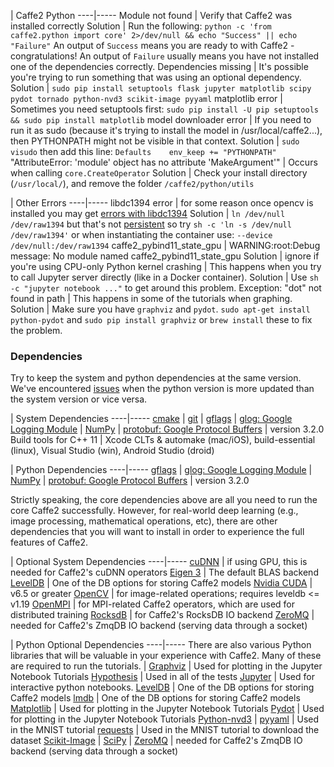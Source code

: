 
| Caffe2 Python
----|-----
Module not found | Verify that Caffe2 was installed correctly
Solution | Run the following: `python -c 'from caffe2.python import core' 2>/dev/null && echo "Success" || echo "Failure"` An output of `Success` means you are ready to with Caffe2 - congratulations! An output of `Failure` usually means you have not installed one of the dependencies correctly.
Dependencies missing | It's possible you're trying to run something that was using an optional dependency.
Solution | `sudo pip install setuptools flask jupyter matplotlib scipy pydot tornado python-nvd3 scikit-image pyyaml`
matplotlib error | Sometimes you need setuptools first: `sudo pip install -U pip setuptools && sudo pip install matplotlib`
model downloader error | If you need to run it as sudo (because it's trying to install the model in /usr/local/caffe2...), then PYTHONPATH might not be visible in that context.
Solution | `sudo visudo` then add this line: `Defaults    env_keep += "PYTHONPATH"`
"AttributeError: 'module' object has no attribute 'MakeArgument'" | Occurs when calling `core.CreateOperator`
Solution | Check your install directory (`/usr/local/`), and remove the folder `/caffe2/python/utils`

| Other Errors
----|-----
libdc1394 error | for some reason once opencv is installed you may get [errors with libdc1394](http://stackoverflow.com/questions/12689304/ctypes-error-libdc1394-error-failed-to-initialize-libdc1394)
Solution | `ln /dev/null /dev/raw1394` but that's not [persistent](http://stackoverflow.com/questions/31768441/how-to-persist-ln-in-docker-with-ubuntu) so try `sh -c 'ln -s /dev/null /dev/raw1394'` or when instantiating the container use: `--device /dev/null:/dev/raw1394`
caffe2_pybind11_state_gpu | WARNING:root:Debug message: No module named caffe2_pybind11_state_gpu
Solution | ignore if you're using CPU-only
Python kernel crashing | This happens when you try to call Jupyter server directly (like in a Docker container).
Solution | Use `sh -c "jupyter notebook ..."` to get around this problem.
Exception: "dot" not found in path | This happens in some of the tutorials when graphing.
Solution | Make sure you have `graphviz` and `pydot`. `sudo apt-get install python-pydot` and `sudo pip install graphviz` or `brew install` these to fix the problem.

### Dependencies

Try to keep the system and python dependencies at the same version. We've encountered [issues](https://github.com/caffe2/caffe2/issues) when the python version is more updated than the system version or vice versa.


| System Dependencies
----|-----
[cmake](https://cmake.org/download/) |
[git](https://github.com) |
[gflags](https://gflags.github.io/gflags/) |
[glog: Google Logging Module](https://github.com/google/glog) |
[NumPy](http://www.numpy.org/) |
[protobuf: Google Protocol Buffers](https://developers.google.com/protocol-buffers/) | version 3.2.0
Build tools for C++ 11 | Xcode CLTs & automake (mac/iOS), build-essential (linux), Visual Studio (win), Android Studio (droid)


| Python Dependencies
----|-----
[gflags](https://gflags.github.io/gflags/) |
[glog: Google Logging Module](https://github.com/google/glog) |
[NumPy](http://www.numpy.org/) |
[protobuf: Google Protocol Buffers](https://developers.google.com/protocol-buffers/) | version 3.2.0


Strictly speaking, the core dependencies above are all you need to run the core Caffe2 successfully. However, for real-world deep learning (e.g., image processing, mathematical operations, etc), there are other dependencies that you will want to install in order to experience the full features of Caffe2.


| Optional System Dependencies
----|-----
[cuDNN](https://developer.nvidia.com/cudnn) | if using GPU, this is needed for Caffe2's cuDNN operators
[Eigen 3](http://eigen.tuxfamily.org/) | The default BLAS backend
[LevelDB](https://github.com/google/leveldb) | One of the DB options for storing Caffe2 models
[Nvidia CUDA](https://developer.nvidia.com/cuda-zone) | v6.5 or greater
[OpenCV](http://opencv.org/) | for image-related operations; requires leveldb <= v1.19
[OpenMPI](http://www.open-mpi.org/) | for MPI-related Caffe2 operators, which are used for distributed training
[RocksdB](http://rocksdb.org) | for Caffe2's RocksDB IO backend
[ZeroMQ](http://zeromq.org/) | needed for Caffe2's ZmqDB IO backend (serving data through a socket)


| Python Optional Dependencies
----|-----
There are also various Python libraries that will be valuable in your experience with Caffe2. Many of these are required to run the tutorials. |
[Graphviz](http://www.graphviz.org/) | Used for plotting in the Jupyter Notebook Tutorials
[Hypothesis](https://hypothesis.readthedocs.io/) | Used in all of the tests
[Jupyter](https://ipython.org/) | Used for interactive python notebooks.
[LevelDB](https://github.com/google/leveldb) | One of the DB options for storing Caffe2 models
[lmdb](https://lmdb.readthedocs.io/en/release/) | One of the DB options for storing Caffe2 models
[Matplotlib](http://matplotlib.org/) | Used for plotting in the Jupyter Notebook Tutorials
[Pydot](https://pypi.python.org/pypi/pydot) | Used for plotting in the Jupyter Notebook Tutorials
[Python-nvd3](https://pypi.python.org/pypi/python-nvd3/) |
[pyyaml](http://pyyaml.org/) | Used in the MNIST tutorial
[requests](http://docs.python-requests.org/en/master/) | Used in the MNIST tutorial to download the dataset
[Scikit-Image](http://scikit-image.org/) |
[SciPy](https://www.scipy.org/) |
[ZeroMQ](http://zeromq.org/) | needed for Caffe2's ZmqDB IO backend (serving data through a socket)
